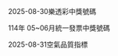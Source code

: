 
2025-08-30樂透彩中獎號碼

                                
114年 05~06月統一發票中獎號碼
                             
2025-08-31空氣品質指標
                              